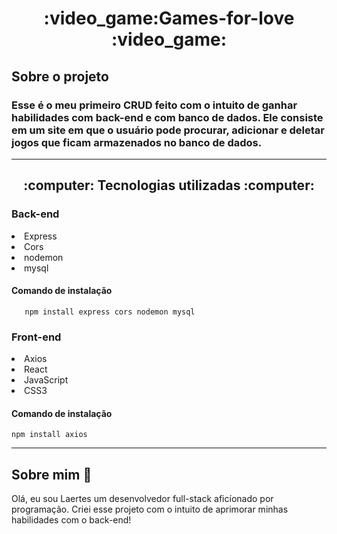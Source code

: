 <h1 align="center">:video_game:Games-for-love :video_game:</h1>

## Sobre o projeto
<h3>Esse é o meu primeiro CRUD feito com o intuito de ganhar habilidades com back-end e com banco de dados. Ele consiste em um site em que o usuário pode procurar, adicionar e deletar jogos que ficam armazenados no banco de dados.</h5>
<hr>
<h2 align="center"> :computer: Tecnologias utilizadas :computer: </h2>

### Back-end
<div> 
  <li>Express</li> 
  <li>Cors</li>
  <li>nodemon</li>
  <li>mysql</li>
  
  <h4>Comando de instalação</h4>
</div>

```
   npm install express cors nodemon mysql  
```

### Front-end
<div> 
  <li>Axios</li>
  <li>React</li>
  <li>JavaScript</li>
  <li>CSS3</li>
  
  <h4>Comando de instalação</h4>
</div>

```
npm install axios 
```

<hr>

## Sobre mim :wave:

<p>Olá, eu sou Laertes um desenvolvedor full-stack aficíonado por programação. Criei esse projeto com o intuito de aprimorar minhas habilidades com o back-end!</p>



